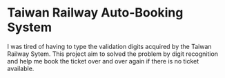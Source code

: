 # Taiwan Railway Auto-Booking System

I was tired of having to type the validation digits acquired by the Taiwan Railway Sytem.
This project aim to solved the problem by digit recognition and help me book the ticket over and over again if there is no ticket available. 
